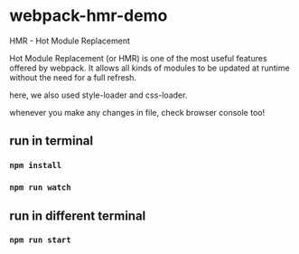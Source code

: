 # webpack-hmr-demo

HMR - Hot Module Replacement

Hot Module Replacement (or HMR) is one of the most useful features offered by webpack. It allows all kinds of modules to be updated at runtime without the need for a full refresh.

here, we also used style-loader and css-loader.

whenever you make any changes in file, check browser console too!

## run in terminal

### `npm install`

### `npm run watch`

## run in different terminal

### `npm run start`
